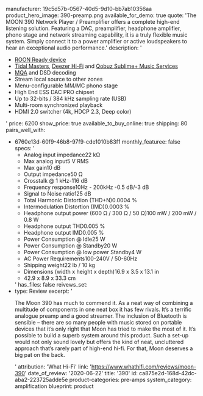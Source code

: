 manufacturer: 19c5d57b-0567-40d5-9d10-bb7ab10356aa
product_hero_image: 390-preamp.png
available_for_demo: true
quote: 'The MOON 390 Network Player / Preamplifier offers a complete high-end listening solution. Featuring a DAC, preamplifier, headphone amplifier, phono stage and network streaming capability, it is a truly flexible music system. Simply connect it to a power amplifier or active loudspeakers to hear an exceptional audio performance.'
description: '<ul><li><a href="https://roonlabs.com/partners/moon.html" target="_blank" rel="noopener">ROON Ready device</a></li><li><a href="http://tidal.com/fr/masters" target="_blank" rel="noopener">Tidal Masters</a>,&nbsp;<a href="https://www.deezer.com/en/offers/hifi" target="_blank" rel="noopener">Deezer Hi-Fi</a>&nbsp;and&nbsp;<a href="https://www.qobuz.com/fr-fr/discover" target="_blank" rel="noopener">Qobuz Sublime+ Music Services</a></li><li><a href="http://www.mqa.co.uk/customer/our-partners/moon-partner-page" target="_blank" rel="noopener">MQA</a>&nbsp;and DSD decoding</li><li>Stream local source to other zones</li><li>Menu-configurable MM/MC phono stage</li><li>High End ESS DAC PRO chipset</li><li>Up to 32-bits / 384 kHz sampling rate (USB)</li><li>Multi-room synchronized playback</li><li>HDMI 2.0 switcher (4k, HDCP 2.3, Deep color)</li></ul>'
price: 6200
show_price: true
available_to_buy_online: true
shipping: 80
pairs_well_with:
  - 6760e13d-60f9-46b8-97f9-cde1010b83f1
monthly_featuree: false
specs: '<ul><li>Analog input impedance22 kΩ</li><li>Max analog input5 V RMS</li><li>Max gain10 dB</li><li>Output impedance50 Ω</li><li>Crosstalk @ 1 kHz-116 dB</li><li>Frequency response10Hz - 200kHz -0.5 dB/-3 dB</li><li>Signal to Noise ratio125 dB</li><li>Total Harmonic Distortion (THD+N)0.0004 %</li><li>Intermodulation Distortion (IMD)0.0003 %</li><li>Headphone output power (600 Ω / 300 Ω / 50 Ω)100 mW / 200 mW / 0.8 W</li><li>Headphone output THD0.005 %</li><li>Headphone output IMD0.005 %</li><li>Power Consumption @ Idle25 W</li><li>Power Consumption @ Standby20 W</li><li>Power Consumption @ low power Standby4 W</li><li>AC Power Requirements100-240V / 50-60Hz</li><li>Shipping weight22 lb / 10 kg</li><li>Dimensions (width x height x depth)16.9 x 3.5 x 13.1 in</li><li>42.9 x 8.9 x 33.3 cm</li></ul>'
has_files: false
reivews_set:
  -
    type: Review
    excerpt: '<p>The Moon 390 has much to commend it. As a neat way of combining a multitude of components in one neat box it has few rivals. It’s a terrific analogue preamp and a good streamer. The inclusion of Bluetooth is sensible – there are so many people with music stored on portable devices that it’s only right that Moon has tried to make the most of it. It’s possible to build a superb system around this product. Such a set-up would not only sound lovely but offers the kind of neat, uncluttered approach that’s rarely part of high-end hi-fi. For that, Moon deserves a big pat on the back.</p>'
    attribution: 'What Hi-Fi'
    link: 'https://www.whathifi.com/reviews/moon-390'
    date_of_review: '2020-06-22'
title: '390'
id: ca875e2d-168d-42dc-aba2-223725adde5e
product-categories: pre-amps
system_category: amplification
blueprint: product
